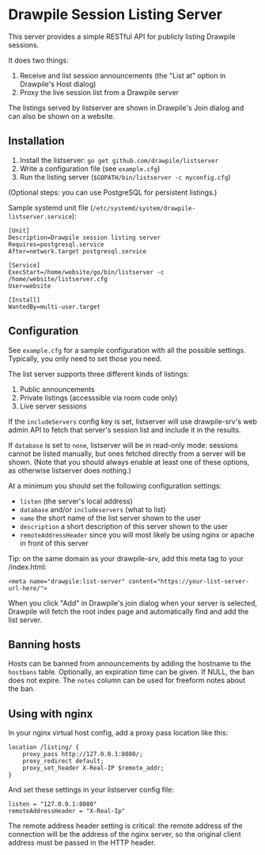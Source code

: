 # Drawpile Session Listing Server

This server provides a simple RESTful API for publicly listing Drawpile sessions.

It does two things:

1. Receive and list session announcements (the "List at" option in Drawpile's Host dialog)
2. Proxy the live session list from a Drawpile server

The listings served by listserver are shown in Drawpile's Join dialog and can also be shown on a website.

## Installation

1. Install the listserver: `go get github.com/drawpile/listserver`
2. Write a configuration file (see `example.cfg`)
3. Run the listing server (`$GOPATH/bin/listserver -c myconfig.cfg`)

(Optional steps: you can use PostgreSQL for persistent listings.)

Sample systemd unit file (`/etc/systemd/system/drawpile-listserver.service`):

	[Unit]
	Description=Drawpile session listing server
	Requires=postgresql.service
	After=network.target postgresql.service

	[Service]
	ExecStart=/home/website/go/bin/listserver -c /home/website/listserver.cfg
	User=website

	[Install]
	WantedBy=multi-user.target

## Configuration

See `example.cfg` for a sample configuration with all the possible settings.
Typically, you only need to set those you need.

The list server supports three different kinds of listings:

1. Public announcements
2. Private listings (accesssible via room code only)
3. Live server sessions

If the `includeServers` config key is set, listserver will use drawpile-srv's
web admin API to fetch that server's session list and include it in the results.

If `database` is set to `none`, listserver will be in read-only mode: sessions
cannot be listed manually, but ones fetched directly from a server will be shown.
(Note that you should always enable at least one of these options, as otherwise listserver does nothing.)

At a minimum you should set the following configuration settings:

 * `listen` (the server's local address)
 * `database` and/or `includeservers` (what to list)
 * `name` the short name of the list server shown to the user
 * `description` a short description of this server shown to the user
 * `remoteAddressHeader` since you will most likely be using nginx or apache in front of this server

Tip: on the same domain as your drawpile-srv, add this meta tag to your /index.html:

	<meta name="drawpile:list-server" content="https://your-list-server-url-here/">

When you click "Add" in Drawpile's join dialog when your server is selected, Drawpile will
fetch the root index page and automatically find and add the list server.

## Banning hosts

Hosts can be banned from announcements by adding the hostname to the `hostbans` table.
Optionally, an expiration time can be given. If NULL, the ban does not expire. The `notes`
column can be used for freeform notes about the ban.

## Using with nginx

In your nginx virtual host config, add a proxy pass location like this:

	location /listing/ {
		proxy_pass http://127.0.0.1:8080/;
		proxy_redirect default;
		proxy_set_header X-Real-IP $remote_addr;
	}

And set these settings in your listserver config file:

	listen = "127.0.0.1:8080"
	remoteAddressHeader = "X-Real-Ip"

The remote address header setting is critical: the remote address
of the connection will be the address of the nginx server, so the
original client address must be passed in the HTTP header.

